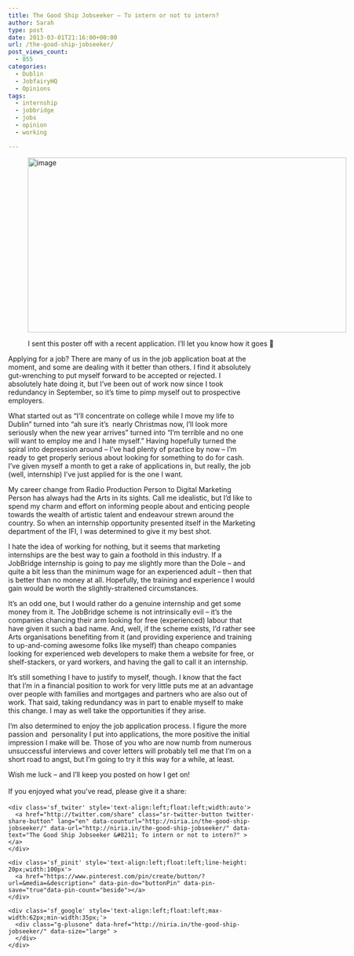 ```yaml
---
title: The Good Ship Jobseeker – To intern or not to intern?
author: Sarah
type: post
date: 2013-03-01T21:16:00+00:00
url: /the-good-ship-jobseeker/
post_views_count:
  - 855
categories:
  - Dublin
  - JobfairyHQ
  - Opinions
tags:
  - internship
  - jobbridge
  - jobs
  - opinion
  - working

---
```

<div id="fb-root">
</div><figure style="width: 649px" class="wp-caption alignnone">

<img class="size-full" title="SarahNiRiainPoster.jpg" alt="image" src="http://niria.in/wp-content/uploads/2013/03/wpid-SarahNiRiainPoster.jpg" width="649" height="356" /><figcaption class="wp-caption-text">I sent this poster off with a recent application. I&#8217;ll let you know how it goes 🙂</figcaption></figure> 

Applying for a job? There are many of us in the job application boat at the moment, and some are dealing with it better than others. I find it absolutely gut-wrenching to put myself forward to be accepted or rejected. I absolutely hate doing it, but I&#8217;ve been out of work now since I took redundancy in September, so it&#8217;s time to pimp myself out to prospective employers.

What started out as &#8220;I&#8217;ll concentrate on college while I move my life to Dublin&#8221; turned into &#8220;ah sure it&#8217;s  nearly Christmas now, I&#8217;ll look more seriously when the new year arrives&#8221; turned into &#8220;I&#8217;m terrible and no one will want to employ me and I hate myself.&#8221; Having hopefully turned the spiral into depression around &#8211; I&#8217;ve had plenty of practice by now &#8211; I&#8217;m ready to get properly serious about looking for something to do for cash. I&#8217;ve given myself a month to get a rake of applications in, but really, the job (well, internship) I&#8217;ve just applied for is the one I want.

My career change from Radio Production Person to Digital Marketing Person has always had the Arts in its sights. Call me idealistic, but I&#8217;d like to spend my charm and effort on informing people about and enticing people towards the wealth of artistic talent and endeavour strewn around the country. So when an internship opportunity presented itself in the Marketing department of the IFI, I was determined to give it my best shot.

I hate the idea of working for nothing, but it seems that marketing internships are the best way to gain a foothold in this industry. If a JobBridge internship is going to pay me slightly more than the Dole &#8211; and quite a bit less than the minimum wage for an experienced adult &#8211; then that is better than no money at all. Hopefully, the training and experience I would gain would be worth the slightly-straitened circumstances.

It&#8217;s an odd one, but I would rather do a genuine internship and get some money from it. The JobBridge scheme is not intrinsically evil &#8211; it&#8217;s the companies chancing their arm looking for free (experienced) labour that have given it such a bad name. And, well, if the scheme exists, I&#8217;d rather see Arts organisations benefiting from it (and providing experience and training to up-and-coming awesome folks like myself) than cheapo companies looking for experienced web developers to make them a website for free, or shelf-stackers, or yard workers, and having the gall to call it an internship.

It&#8217;s still something I have to justify to myself, though. I know that the fact that I&#8217;m in a financial position to work for very little puts me at an advantage over people with families and mortgages and partners who are also out of work. That said, taking redundancy was in part to enable myself to make this change. I may as well take the opportunities if they arise.

I&#8217;m also determined to enjoy the job application process. I figure the more passion and  personality I put into applications, the more positive the initial impression I make will be. Those of you who are now numb from numerous unsuccessful interviews and cover letters will probably tell me that I&#8217;m on a short road to angst, but I&#8217;m going to try it this way for a while, at least.

Wish me luck &#8211; and I&#8217;ll keep you posted on how I get on!

<div class='sfsi_Sicons' style='width: 100%; display: inline-block; vertical-align: middle; text-align:left'>
  <div style='margin:0px 8px 0px 0px; line-height: 24px'>
    <span>If you enjoyed what you've read, please give it a share:</span>
  </div>
  
  <div class='sfsi_socialwpr'>
    <div class='sf_fb' style='text-align:left;width:125px'>
      <div class="fb-like" href="http://niria.in/the-good-ship-jobseeker/" width="180" send="false" showfaces="false"  action="like" data-share="true"data-layout="button_count" >
      </div>
    </div>
    
    <div class='sf_twiter' style='text-align:left;float:left;width:auto'>
      <a href="http://twitter.com/share" class="sr-twitter-button twitter-share-button" lang="en" data-counturl="http://niria.in/the-good-ship-jobseeker/" data-url="http://niria.in/the-good-ship-jobseeker/" data-text="The Good Ship Jobseeker &#8211; To intern or not to intern?" ></a>
    </div>
    
    <div class='sf_pinit' style='text-align:left;float:left;line-height: 20px;width:100px'>
      <a href="https://www.pinterest.com/pin/create/button/?url=&media=&description=" data-pin-do="buttonPin" data-pin-save="true"data-pin-count="beside"></a>
    </div>
    
    <div class='sf_google' style='text-align:left;float:left;max-width:62px;min-width:35px;'>
      <div class="g-plusone" data-href="http://niria.in/the-good-ship-jobseeker/" data-size="large" >
      </div>
    </div>
  </div>
</div>